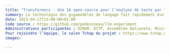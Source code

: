 ```yaml
---
title: "Transformers : Une IA open-source pour l’analyse de texte par les administrations"
summary: La technologie des gigamodèles de langage fait rapidement évoluer les méthodes et les usages de l’analyse de texte. Ces gigamodèles qui deviennent incontournables en IA changent rapidement et requièrent pour l’inférence des ressources de calcul que le service moyen n’a pas. L’objet de ce défi 10% est de lever cette double contrainte, en instancier des API sur Onyxia qui permettront aux administrations consommer, à des fins exploratoires en phase de développement (pas d’engagement de continuité de service), des gigamodèles de langage libres avec la puissance de calcul mis à disposition par l’INSEE.
date: 2023-04-17T13:00:00+01:00
Code source : https://github.com/pedevineau/llm-experiment
Administrations participantes : DINUM, DITP, Assemblée Nationale, Ministère de l’Economie et des Finances
Pour rejoindre l’équipe, le salon Tchap du projet : https://www.tchap.gouv.fr/#/room/#transformers:agent.dinum.tchap.gouv.fr
images: 

---
```


